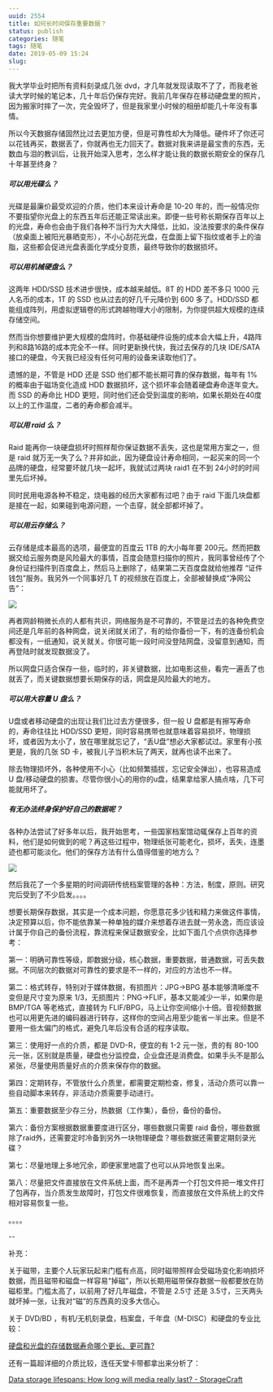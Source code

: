 ```yaml
---
uuid: 2554
title: 如何长时间保存重要数据？
status: publish
categories: 随笔
tags: 随笔
date: 2019-05-09 15:24
slug: 
---
```

我大学毕业时把所有资料刻录成几张 dvd，才几年就发现读取不了了，而我老爸读大学时候的笔记本，几十年后仍保存完好。我前几年保存在移动硬盘里的照片，因为搬家时摔了一次，完全毁坏了，但是我家里小时候的相册却能几十年没有事情。

所以今天数据存储固然比过去更加方便，但是可靠性却大为降低。硬件坏了你还可以花钱再买，数据丢了，你就再也无力回天了。数据对我来讲是最宝贵的东西，无数血与泪的教训后，让我开始深入思考，怎么样才能让我的数据长期安全的保存几十年甚至终身？

##### 可以用光碟么？

光碟是最廉价最受欢迎的介质，他们本来设计寿命是 10-20 年的，而一般情况你不要指望你光盘上的东西五年后还能正常读出来。即便一些号称长期保存百年以上的光盘，寿命也会由于我们各种不当行为大大降低，比如，没法按要求的条件保存（放桌面上被阳光暴晒变形），不小心刮花光盘，在盘面上留下指纹或者手上的油脂，这些都会促进光盘表面化学成分变质，最终导致你的数据损坏。

##### 可以用机械硬盘么？

这两年 HDD/SSD 技术进步很快，成本越来越低。8T 的 HDD 差不多只 1000 元人名币的成本，1T 的 SSD 也从过去的好几千元降价到 600 多了。HDD/SSD 都能组成阵列，用虚拟逻辑卷的形式跨越物理大小的限制，为你提供超大规模的连续存储空间。

然而当你想要维护更大规模的盘阵时，你基础硬件设施的成本会大幅上升，4路阵列和8路16路的成本完全不一样。同时更新换代快，我过去保存的几块 IDE/SATA 接口的硬盘，今天我已经没有任何可用的设备来读取他们了。

遗憾的是，不管是 HDD 还是 SSD 他们都不能长期可靠的保存数据，每年有 1% 的概率由于磁场变化造成 HDD 数据损坏，这个损坏率会随着硬盘寿命逐年变大。而 SSD 的寿命比 HDD 更短，同时他们还会受到温度的影响，如果长期处在40度以上的工作温度，二者的寿命都会减半。

<!--more-->

##### 可以用 raid 么？

Raid 能再你一块硬盘损坏时照样帮你保证数据不丢失，这也是常用方案之一，但是 raid 就万无一失了么？并非如此，因为硬盘设计寿命相同，一起买来的同一个品牌的硬盘，经常要坏就几块一起坏，我就试过两块 raid1 在不到 24小时的时间里先后坏掉。

同时民用电源各种不稳定，烧电器的经历大家都有过吧？由于 raid 下面几块盘都是接在一起，如果碰到电源问题，一个击穿，就全部都坏掉了。

##### 可以用云存储么？

云存储是成本最高的选项，最便宜的百度云 1TB 的大小每年要 200元。然而把数据交给云服务商是风险最大的事情，百度会随意扫描你的照片，我同事曾经传了个身份证扫描件到百度盘上，然后马上删除了，结果第二天百度盘就给他推荐 “证件钱包”服务。我另外一个同事好几 T 的视频放在百度上，全部被替换成“净网公告”：

![](http://skywind3000.github.io/word/images/2019/preserve-1.jpg)

再者网龄稍微长点的人都有共识，网络服务是不可靠的，不管是过去的各种免费空间还是几年前的各种网盘，说关闭就关闭了，有的给你备份一下，有的连备份机会都没有，一纸通知，说关就关。你很可能一段时间没登陆网盘，没留意到通知，而再登陆时就发现数据没了。

所以网盘只适合保存一些，临时的，非关键数据，比如电影这些，看完一遍丢了也就丢了，而关键数据想要长期保存的话，网盘是风险最大的地方。

##### 可以用大容量 U 盘么？

U盘或者移动硬盘的出现让我们比过去方便很多，但一般 U 盘都是有擦写寿命的，寿命往往比 HDD/SSD 更短，同时容易携带也就意味着容易损坏，物理损坏，或者因为太小了，放在哪里就忘记了，“丢U盘”想必大家都试过。家里有小孩更是，我的几张 SD 卡，被我儿子当积木玩了两天，就再也读不出来了。

除去物理损坏外，各种使用不小心（比如频繁插拔，忘记安全弹出），也容易造成 U 盘/移动硬盘的损害。尽管你很小心的用你的u盘，结果拿给家人搞点啥，几下可能就用坏了。

##### 有无办法终身保护好自己的数据呢？

各种办法尝试了好多年以后，我开始思考，一些国家档案馆动辄保存上百年的资料，他们是如何做到的呢？再这些过程中，物理纸张可能老化，损坏，丢失，连墨迹也都可能淡化。他们的保存方法有什么值得借鉴的地方么？

![](http://skywind3000.github.io/word/images/2019/preserve-2.jpg)

然后我花了一个多星期的时间调研传统档案管理的各种：方法，制度，原则。研究完后受到了不少启发。。。。

想要长期保存数据，其实是一个成本问题，你愿意花多少钱和精力来做这件事情，决定预算以后，你不能依靠某一种单独的媒介来想着存进去就一劳永逸，而应该设计属于你自己的备份流程，靠流程来保证数据安全，比如下面几个点供你选择参考：

第一：明确可靠性等级，即数据分级，核心数据，重要数据，普通数据，可丢失数据。不同层次的数据对可靠性的要求是不一样的，对应的方法也不一样。

第二：格式转存，特别对于媒体数据，有损图片：JPG->BPG 基本能够清晰度不变但是尺寸变为原来 1/3，无损图片：PNG->FLIF，基本又能减少一半，如果你是 BMP/TGA 等老格式，直接转为 FLIF/BPG，马上让你空间缩小十倍。音视频数据也可以用更先进的编码器进行转存，这样你的空间占用至少能省一半出来。但是不要用一些太偏门的格式，避免几年后没有合适的程序读取。

第三：使用好一点的介质，都是 DVD-R，便宜的有 1-2 元一张，贵的有 80-100 元一张，区别就是质量，硬盘也分监控盘，企业盘还是消费盘。如果手头不是那么紧张，尽量使用质量好点的介质来保存你的数据。

第四：定期转存，不管放什么介质里，都需要定期检查，修复，活动介质可以靠一些自动脚本来转存，非活动介质需要手动进行。

第五：重要数据至少存三分，热数据（工作集），备份，备份的备份。

第六：备份方案根据数据重要度进行区分，哪些数据只需要 raid 备份，哪些数据除了raid外，还需要定时冷备到另外一块物理硬盘？哪些数据还需要定期刻录光碟？

第七：尽量地理上多地冗余，即便家里地震了也可以从异地恢复出来。

第八：尽量把文件直接放在文件系统上面，而不是再弄一个打包文件把一堆文件打了包再存，当介质发生故障时，打包文件很难恢复，而直接放在文件系统上的文件相对容易恢复一些。

。。。。

\--

补充：

关于磁带，主要个人玩家玩起来门槛有点高，同时磁带照样会受磁场变化影响损坏数据，而且磁带和磁盘一样容易“掉磁”，所以长期用磁带保存数据一般都要放在防磁柜里。门槛太高了，以前用了好几年磁盘，不管是 2.5寸 还是 3.5寸，三天两头就坏掉一张，让我对“磁”的东西真的没多大信心。

关于 DVD/BD ，有机/无机刻录盘，档案盘，千年盘（M-DISC）和硬盘的专业比较：

[硬盘和光盘的存储数据寿命哪个更长、更可靠?](https://www.zhihu.com/question/29443987/answer/288623390)

还有一篇超详细的介质比较，连任天堂卡带都拿出来分析了：

[Data storage lifespans: How long will media really last? - StorageCraft](https://blog.storagecraft.com/data-storage-lifespan/)


